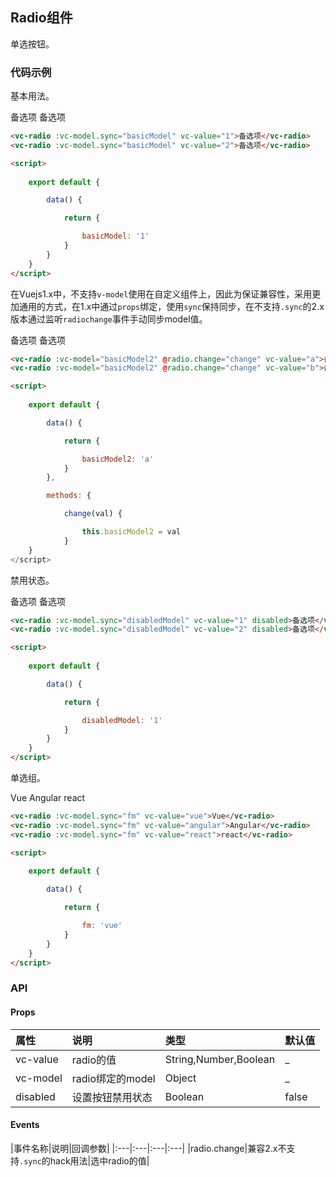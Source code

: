 <script>
    
    import { radio } from 'vcomponent'
    import { radioGroup } from 'vcomponent'
    import vcDemo from 'sitecomponent/demo'

    export default {

        data() {

            return {

                basicModel: '1',
                basicModel2: 'a',
                disabledModel: '1',
                fm: 'vue'
            }
        },

        components: {

            vcDemo,
            vcRadio: radio,
            vcRadioGroup: radioGroup
        },

        methods: {

            change(val) {

                this.basicModel2 = val
            }
        }
    }
</script>

## Radio组件

单选按钮。

### 代码示例

基本用法。

<vc-demo>

<div slot="example">
<p>
    <vc-radio :vc-model.sync="basicModel" vc-value="1">备选项</vc-radio>
    <vc-radio :vc-model.sync="basicModel" vc-value="2">备选项</vc-radio>
</p>
</div>

```html
<vc-radio :vc-model.sync="basicModel" vc-value="1">备选项</vc-radio>
<vc-radio :vc-model.sync="basicModel" vc-value="2">备选项</vc-radio>

<script>
    
    export default {

        data() {

            return {

                basicModel: '1'
            }
        }
    }
</script>
```

</vc-demo>

在Vuejs1.x中，不支持`v-model`使用在自定义组件上，因此为保证兼容性，采用更加通用的方式，在1.x中通过`props`绑定，使用`sync`保持同步，在不支持`.sync`的2.x版本通过监听`radiochange`事件手动同步model值。

<vc-demo>

<div slot="example">
<p>
    <vc-radio :vc-model="basicModel2" @radio.change="change" vc-value="a">备选项</vc-radio>
    <vc-radio :vc-model="basicModel2" @radio.change="change" vc-value="b">备选项</vc-radio>
</p>
</div>

```html
<vc-radio :vc-model="basicModel2" @radio.change="change" vc-value="a">备选项</vc-radio>
<vc-radio :vc-model="basicModel2" @radio.change="change" vc-value="b">备选项</vc-radio>

<script>
    
    export default {

        data() {

            return {

                basicModel2: 'a'
            }
        },

        methods: {

            change(val) {

                this.basicModel2 = val
            }
    }
</script>
```

</vc-demo>

禁用状态。

<vc-demo>

<div slot="example">
<p>
    <vc-radio :vc-model.sync="disabledModel" vc-value="1" disabled>备选项</vc-radio>
    <vc-radio :vc-model.sync="disabledModel" vc-value="2" disabled>备选项</vc-radio>
</p>
</div>

```html
<vc-radio :vc-model.sync="disabledModel" vc-value="1" disabled>备选项</vc-radio>
<vc-radio :vc-model.sync="disabledModel" vc-value="2" disabled>备选项</vc-radio>

<script>
    
    export default {

        data() {

            return {

                disabledModel: '1'
            }
        }
    }
</script>
```

</vc-demo>

单选组。

<vc-demo>

<div slot="example">
<vc-radio-group>
    <vc-radio :vc-model.sync="fm" vc-value="vue">Vue</vc-radio>
    <vc-radio :vc-model.sync="fm" vc-value="angular">Angular</vc-radio>
    <vc-radio :vc-model.sync="fm" vc-value="react">react</vc-radio>
</vc-radio-group>
</div>

```html
<vc-radio :vc-model.sync="fm" vc-value="vue">Vue</vc-radio>
<vc-radio :vc-model.sync="fm" vc-value="angular">Angular</vc-radio>
<vc-radio :vc-model.sync="fm" vc-value="react">react</vc-radio>

<script>
    
    export default {

        data() {

            return {

                fm: 'vue'
            }
        }
    }
</script>
```

</vc-demo>

### API

#### Props

|属性|说明|类型|默认值|
|:---|:---|:---|:---|
|vc-value|radio的值|String,Number,Boolean|_|
|vc-model|radio绑定的model|Object|_|
|disabled|设置按钮禁用状态|Boolean|false|

#### Events

|事件名称|说明|回调参数|
|:---|:---|:---|:---|
|radio.change|兼容2.x不支持`.sync`的hack用法|选中radio的值|


